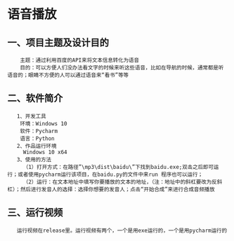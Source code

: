 # 语音播放
## 一、项目主题及设计目的 
        主题：通过利用百度的API来将文本信息转化为语音  
        目的：可以方便人们没办法看文字的时候来听这些语音，比如在导航的时候，通常都是听语音的；眼睛不方便的人可以通过语音来“看书”等等  
## 二、软件简介
       1、开发工具  
        环境：Windows 10  
        软件：Pycharm  
        语言：Python  
       2、作品运行环境  
         Windows 10 x64  
       3、使用的方法  
         （1）打开方式：在路径”\mp3\dist\baidu\”下找到baidu.exe;双击之后即可运行；或者使用pycharm运行该项目，在baidu.py的文件中来run 程序也可以运行；  
         （2）运行：在文本地址中填写你要播放的文本的地址，（注：地址中的斜杠要改为反斜杠）；然后进行发音人的选择：选择你想要的发音人；点击“开始合成”来进行合成音频播放  
 ## 三、运行视频
       运行视频在release里。运行视频有两个，一个是用exe运行的，一个是用pycharm运行的  
